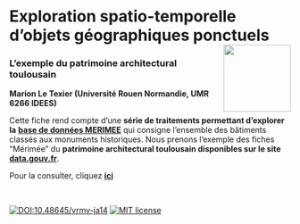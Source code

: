 # Exploration spatio-temporelle d’objets géographiques ponctuels [<img src="https://rzine.fr/img/Rzine_logo.png"  align="right" width="120"/>](http://rzine.fr/)
### L’exemple du patrimoine architectural toulousain
**Marion Le Texier (Université Rouen Normandie, UMR 6266 IDEES)**
<br/>  

Cette fiche rend compte d’une **série de traitements permettant d’explorer la** [**base de données MERIMEE**](https://www.culture.gouv.fr/Espace-documentation/Base-de-donnees-Culture/Merimee-une-base-de-donnees-du-patrimoine-monumental-francais-de-la-Prehistoire-a-nos-jours) qui consigne l’ensemble des bâtiments classés aux monuments historiques. Nous prenons l’exemple des fiches “Mérimée” du **patrimoine architectural toulousain disponibles sur le site** [**data.gouv.fr**](https://www.data.gouv.fr/fr/datasets/base-merimee/).

Pour la consulter, cliquez [**ici**](https://rzine.fr/docs/20200601_mletexier86_explo_spatiotemporel/index.html)

<br/>  

[![DOI:10.48645/vrmv-ja14](https://zenodo.org/badge/DOI/10.48645/vrmv-ja14.svg)](https://doi.org/10.48645/vrmv-ja14)
[![MIT license](https://img.shields.io/badge/License-MIT-blue.svg)](https://lbesson.mit-license.org/)
